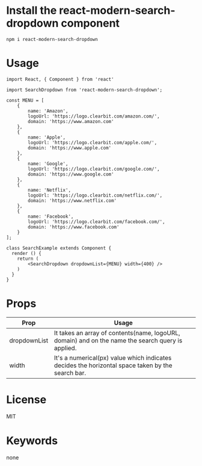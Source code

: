 # Install the react-modern-search-dropdown component
`````
npm i react-modern-search-dropdown
`````
# Usage
```
import React, { Component } from 'react'
 
import SearchDropdown from 'react-modern-search-dropdown';

const MENU = [
    {
        name: 'Amazon',
        logoUrl: 'https://logo.clearbit.com/amazon.com/',
        domain: 'https://www.amazon.com'
    },
    {
        name: 'Apple',
        logoUrl: 'https://logo.clearbit.com/apple.com/',
        domain: 'https://www.apple.com'
    },
    {
        name: 'Google',
        logoUrl: 'https://logo.clearbit.com/google.com/',
        domain: 'https://www.google.com'
    },
    {
        name: 'Netflix',
        logoUrl: 'https://logo.clearbit.com/netflix.com/',
        domain: 'https://www.netflix.com'
    },
    {
        name: 'Facebook',
        logoUrl: 'https://logo.clearbit.com/facebook.com/',
        domain: 'https://www.facebook.com'
    }
];

class SearchExample extends Component {
  render () {
    return (
        <SearchDropdown dropdownList={MENU} width={400} />
    )
  }
}
```

# Props

| Prop  | Usage |
| ------------- | ------------- |
| dropdownList  | It takes an array of contents(name, logoURL, domain) and on the name the search query is applied.|
| width  | It's a numerical(px) value which indicates decides the horizontal space taken by the search bar.|


# License
MIT

# Keywords
none
